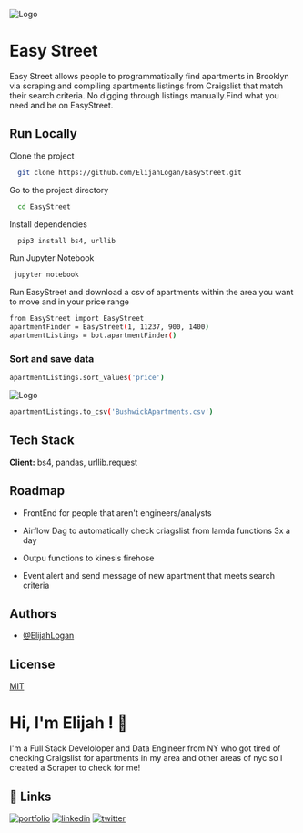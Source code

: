 
![Logo](https://eliimagebucket.s3.amazonaws.com/easy+Street.png)

    
# Easy Street

Easy Street allows people to programmatically find apartments in Brooklyn via scraping and compiling apartments listings from Craigslist that match their search criteria. No digging through listings manually.Find what you need and be on EasyStreet. 
## Run Locally

Clone the project

```bash
  git clone https://github.com/ElijahLogan/EasyStreet.git
```

Go to the project directory

```bash
  cd EasyStreet
```

Install dependencies

```bash
  pip3 install bs4, urllib
```

Run Jupyter Notebook

```bash
 jupyter notebook 
```


Run EasyStreet and download a csv of apartments within the area you want to move and in your price range

```bash
from EasyStreet import EasyStreet
apartmentFinder = EasyStreet(1, 11237, 900, 1400)
apartmentListings = bot.apartmentFinder()
```



  
### Sort and save data


```bash
apartmentListings.sort_values('price')
```

![Logo](https://eliimagebucket.s3.amazonaws.com/sorted.png)


```bash
apartmentListings.to_csv('BushwickApartments.csv')
```
## Tech Stack

**Client:** bs4, pandas, urllib.request



  
## Roadmap

- FrontEnd for people that aren't engineers/analysts 

- Airflow Dag to automatically check criagslist from lamda functions 3x a day 

- Outpu functions to kinesis firehose

- Event alert and send message of new apartment that meets search criteria


  
## Authors

- [@ElijahLogan](https://www.github.com/ElijahLogan)

  
## License

[MIT](https://choosealicense.com/licenses/mit/)

  
# Hi, I'm Elijah ! 👋

  I'm a Full Stack Develoloper and Data Engineer from NY who got tired of checking Craigslist for apartments in my area and other areas of nyc so I created a Scraper to check for me! 
  

## 🔗 Links
[![portfolio](https://img.shields.io/badge/my_portfolio-000?style=for-the-badge&logo=ko-fi&logoColor=white)](https://katherinempeterson.com/)
[![linkedin](https://img.shields.io/badge/linkedin-0A66C2?style=for-the-badge&logo=linkedin&logoColor=white)](https://www.linkedin.com/in/elijah-logan//)
[![twitter](https://img.shields.io/badge/twitter-1DA1F2?style=for-the-badge&logo=twitter&logoColor=white)](https://twitter.com/eli_izell/)

  